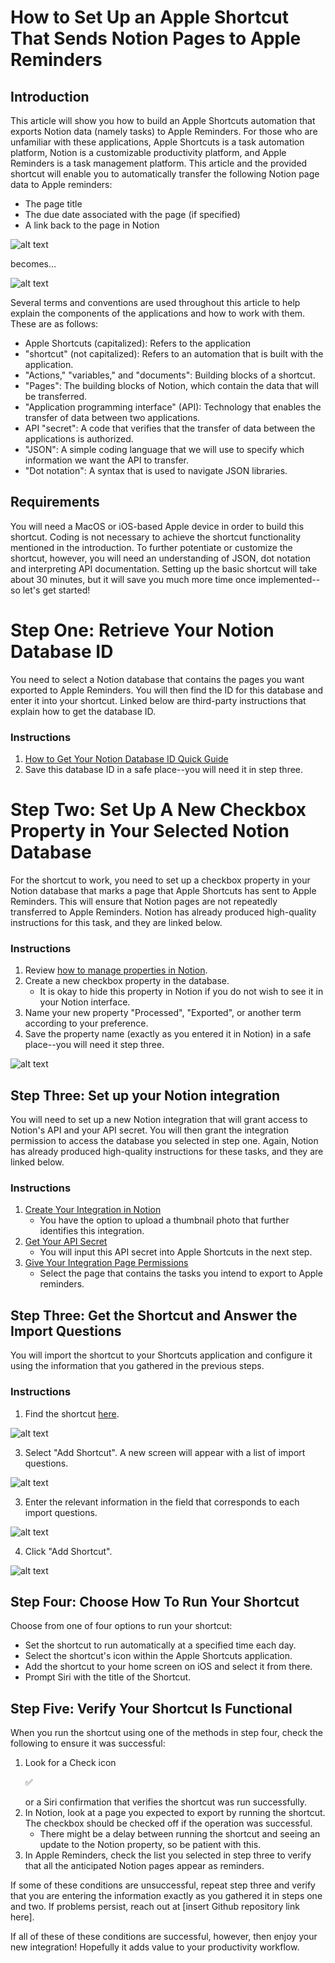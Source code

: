 # How to Set Up an Apple Shortcut That Sends Notion Pages to Apple Reminders 

## Introduction

This article will show you how to build an Apple Shortcuts automation that exports Notion data (namely tasks) to Apple Reminders. For those who are unfamiliar with these applications, Apple Shortcuts is a task automation platform, Notion is a customizable productivity platform, and Apple Reminders is a task management platform. This article and the provided shortcut will enable you to automatically transfer the following Notion page data to Apple reminders:

- The page title
- The due date associated with the page (if specified)
- A link back to the page in Notion

![alt text](screenshot_1.png)

becomes...

![alt text](Screenshot_2.png)

Several terms and conventions are used throughout this article to help explain the components of the applications and how to work with them. These are as follows:

- Apple Shortcuts (capitalized): Refers to the application
- "shortcut" (not capitalized): Refers to an automation that is built with the application. 
- "Actions," "variables," and "documents": Building blocks of a shortcut.
- "Pages": The building blocks of Notion, which contain the data that will be transferred.
- "Application programming interface" (API): Technology that enables the transfer of data between two applications.
- API "secret": A code that verifies that the transfer of data between the applications is authorized. 
- "JSON": A simple coding language that we will use to specify which information we want the API to transfer.
- "Dot notation": A syntax that is used to navigate JSON libraries.

## Requirements

You will need a MacOS or iOS-based Apple device in order to build this shortcut. Coding is not necessary to achieve the shortcut functionality mentioned in the introduction. To further potentiate or customize the shortcut, however, you will need an understanding of JSON, dot notation and interpreting API documentation. Setting up the basic shortcut will take about 30 minutes, but it will save you much more time once implemented--so let's get started! 

# Step One: Retrieve Your Notion Database ID

You need to select a Notion database that contains the pages you want exported to Apple Reminders. You will then find the ID for this database and enter it into your shortcut. Linked below are third-party instructions that explain how to get the database ID. 

### Instructions

1. [How to Get Your Notion Database ID Quick Guide](https://notiondemy.com/notion-database-id/) 
2. Save this database ID in a safe place--you will need it in step three.

# Step Two: Set Up A New Checkbox Property in Your Selected Notion Database 

For the shortcut to work, you need to set up a checkbox property in your Notion database that marks a page that Apple Shortcuts has sent to Apple Reminders. This will ensure that Notion pages are not repeatedly transferred to Apple Reminders. Notion has already produced high-quality instructions for this task, and they are linked below. 

### Instructions

1. Review [how to manage properties in Notion](https://www.notion.so/help/database-properties#managing-properties). 
2. Create a new checkbox property in the database.
    - It is okay to hide this property in Notion if you do not wish to see it in your Notion interface. 
3. Name your new property "Processed", "Exported", or another term according to your preference.  
4. Save the property name (exactly as you entered it in Notion) in a safe place--you will need it step three.

![alt text](screenshot_3.png)

## Step Three: Set up your Notion integration

You will need to set up a new Notion integration that will grant access to Notion's API and your API secret. You will then grant the integration permission to access the database you selected in step one. Again, Notion has already produced high-quality instructions for these tasks, and they are linked below.

### Instructions

1. [Create Your Integration in Notion](https://developers.notion.com/docs/create-a-notion-integration#create-your-integration-in-notion)
    - You have the option to upload a thumbnail photo that further identifies this integration.
2. [Get Your API Secret](https://developers.notion.com/docs/create-a-notion-integration#get-your-api-secret)
    - You will input this API secret into Apple Shortcuts in the next step.
3. [Give Your Integration Page Permissions](https://developers.notion.com/docs/create-a-notion-integration#give-your-integration-page-permissions)
    - Select the page that contains the tasks you intend to export to Apple reminders.

## Step Three: Get the Shortcut and Answer the Import Questions

You will import the shortcut to your Shortcuts application and configure it using the information that you gathered in the previous steps. 

### Instructions

1. Find the shortcut [here](https://www.icloud.com/shortcuts/f19be2c14e18423ca5176fb1005fd285).

![alt text](screenshot_4.png)

3. Select "Add Shortcut". A new screen will appear with a list of import questions.

![alt text](screenshot_5.png)

3. Enter the relevant information in the field that corresponds to each import questions.

![alt text](screenshot_5.png)

4. Click "Add Shortcut".
   
![alt text](screenshot_6.png)

## Step Four: Choose How To Run Your Shortcut

Choose from one of four options to run your shortcut: 

- Set the shortcut to run automatically at a specified time each day.
- Select the shortcut's icon within the Apple Shortcuts application.
- Add the shortcut to your home screen on iOS and select it from there.
- Prompt Siri with the title of the Shortcut.

## Step Five: Verify Your Shortcut Is Functional

When you run the shortcut using one of the methods in step four, check the following to ensure it was successful:

1. Look for a Check icon <!DOCTYPE <html><body><p>&#9989;</p></body></html> or a Siri confirmation that verifies the shortcut was run successfully.
3. In Notion, look at a page you expected to export by running the shortcut. The checkbox should be checked off if the operation was successful.
    - There might be a delay between running the shortcut and seeing an update to the Notion property, so be patient with this. 
4. In Apple Reminders, check the list you selected in step three to verify that all the anticipated Notion pages appear as reminders. 

If some of these conditions are unsuccessful, repeat step three and verify that you are entering the information exactly as you gathered it in steps one and two. If problems persist, reach out at [insert Github repository link here].

If all of these of these conditions are successful, however, then enjoy your new integration! Hopefully it adds value to your productivity workflow. 
